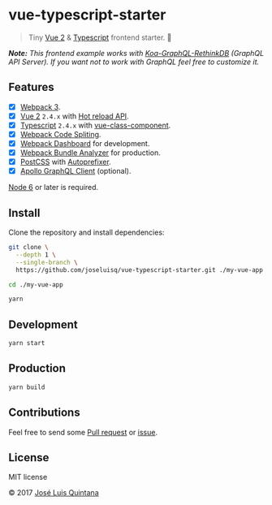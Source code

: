 # vue-typescript-starter

> Tiny [Vue 2](https://github.com/vuejs/vue) & [Typescript](https://github.com/Microsoft/TypeScript) frontend starter. :rocket:

_**Note:** This frontend example works with [Koa-GraphQL-RethinkDB](https://github.com/joseluisq/koa-graphql-rethinkdb) (GraphQL API Server).
If you want not to work with GraphQL feel free to customize it._

## Features

- [x] [Webpack 3](https://webpack.js.org/).
- [x] [Vue 2](https://github.com/vuejs/vue) `2.4.x` with [Hot reload API](https://github.com/vuejs/vue-hot-reload-api).
- [x] [Typescript](https://github.com/Microsoft/TypeScript) `2.4.x` with [vue-class-component](https://github.com/vuejs/vue-class-component).
- [x] [Webpack Code Spliting](https://webpack.js.org/guides/code-splitting/).
- [x] [Webpack Dashboard](https://github.com/FormidableLabs/webpack-dashboard) for development.
- [x] [Webpack Bundle Analyzer](https://github.com/th0r/webpack-bundle-analyzer) for production.
- [x] [PostCSS](https://github.com/postcss/postcss-loader) with [Autoprefixer](https://github.com/postcss/autoprefixer).
- [x] [Apollo GraphQL Client](https://github.com/apollographql/apollo-client) (optional).

[Node 6](https://nodejs.org/en/) or later is required.

## Install

Clone the repository and install dependencies:

```sh
git clone \
  --depth 1 \
  --single-branch \
  https://github.com/joseluisq/vue-typescript-starter.git ./my-vue-app
```

```sh
cd ./my-vue-app

yarn
```

## Development

```sh
yarn start
```

## Production

```sh
yarn build
```

## Contributions

Feel free to send some [Pull request](https://github.com/joseluisq/vue-typescript-starter/pulls) or [issue](https://github.com/joseluisq/vue-typescript-starter/issues).

## License
MIT license

© 2017 [José Luis Quintana](http://git.io/joseluisq)
